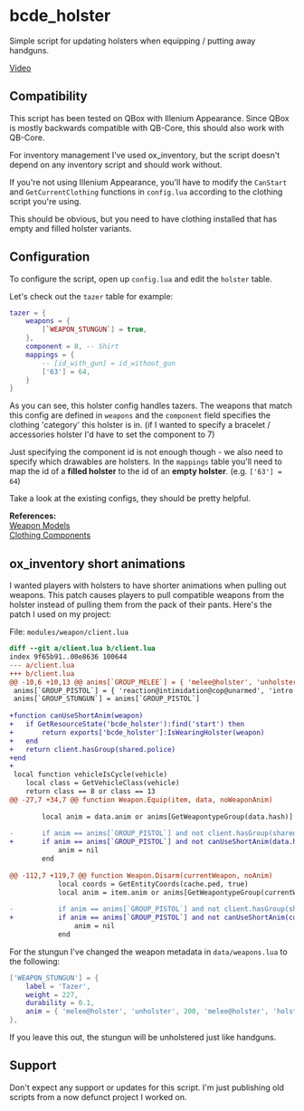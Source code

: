 # bcde_holster
Simple script for updating holsters when equipping / putting away handguns.

[Video](https://www.youtube.com/watch?v=E-Cww7a2ggk)

## Compatibility
This script has been tested on QBox with Illenium Appearance. Since QBox is mostly backwards compatible with QB-Core, this should also work with QB-Core.

For inventory management I've used ox_inventory, but the script doesn't depend on any inventory script and should work without.

If you're not using Illenium Appearance, you'll have to modify the `CanStart` and `GetCurrentClothing` functions in `config.lua` according to the clothing script you're using.

This should be obvious, but you need to have clothing installed that has empty and filled holster variants.

## Configuration
To configure the script, open up `config.lua` and edit the `holster` table.

Let's check out the `tazer` table for example:
```lua
tazer = {
    weapons = {
        [`WEAPON_STUNGUN`] = true,
    },
    component = 8, -- Shirt
    mappings = {
        -- [id_with_gun] = id_without_gun
        ['63'] = 64,
    }
}
```

As you can see, this holster config handles tazers. The weapons that match this config are defined in `weapons` and the `component` field specifies the clothing 'category' this holster is in. (if I wanted to specify a bracelet / accessories holster I'd have to set the component to 7)

Just specifying the component id is not enough though - we also need to specify which drawables are holsters. In the `mappings` table you'll need to map the id of a **filled holster** to the id of an **empty holster**. (e.g. `['63'] = 64`)

Take a look at the existing configs, they should be pretty helpful.

**References:**\
[Weapon Models](https://docs.fivem.net/docs/game-references/weapon-models/)\
[Clothing Components](https://wiki.rage.mp/wiki/Clothes)

## ox_inventory short animations
I wanted players with holsters to have shorter animations when pulling out weapons. This patch causes players to pull compatible weapons from the holster instead of pulling them from the pack of their pants. Here's the patch I used on my project:

File: `modules/weapon/client.lua`
```diff
diff --git a/client.lua b/client.lua
index 9f65b91..00e8636 100644
--- a/client.lua
+++ b/client.lua
@@ -10,6 +10,13 @@ anims[`GROUP_MELEE`] = { 'melee@holster', 'unholster', 200, 'melee@holster', 'ho
 anims[`GROUP_PISTOL`] = { 'reaction@intimidation@cop@unarmed', 'intro', 400, 'reaction@intimidation@cop@unarmed', 'outro', 450 }
 anims[`GROUP_STUNGUN`] = anims[`GROUP_PISTOL`]
 
+function canUseShortAnim(weapon)
+	if GetResourceState('bcde_holster'):find('start') then
+		return exports['bcde_holster']:IsWearingHolster(weapon)
+	end
+	return client.hasGroup(shared.police)
+end
+
 local function vehicleIsCycle(vehicle)
 	local class = GetVehicleClass(vehicle)
 	return class == 8 or class == 13
@@ -27,7 +34,7 @@ function Weapon.Equip(item, data, noWeaponAnim)
 
 		local anim = data.anim or anims[GetWeapontypeGroup(data.hash)]
 
-		if anim == anims[`GROUP_PISTOL`] and not client.hasGroup(shared.police) then
+		if anim == anims[`GROUP_PISTOL`] and not canUseShortAnim(data.hash) then
 			anim = nil
 		end
 
@@ -112,7 +119,7 @@ function Weapon.Disarm(currentWeapon, noAnim)
 			local coords = GetEntityCoords(cache.ped, true)
 			local anim = item.anim or anims[GetWeapontypeGroup(currentWeapon.hash)]
 
-			if anim == anims[`GROUP_PISTOL`] and not client.hasGroup(shared.police) then
+			if anim == anims[`GROUP_PISTOL`] and not canUseShortAnim(currentWeapon.hash) then
 				anim = nil
 			end
```

For the stungun I've changed the weapon metadata in `data/weapons.lua` to the following:
```lua
['WEAPON_STUNGUN'] = {
    label = 'Tazer', 
    weight = 227, 
    durability = 0.1,
    anim = { 'melee@holster', 'unholster', 200, 'melee@holster', 'holster', 600 },
},
```

If you leave this out, the stungun will be unholstered just like handguns.

## Support
Don't expect any support or updates for this script. I'm just publishing old scripts from a now defunct project I worked on.